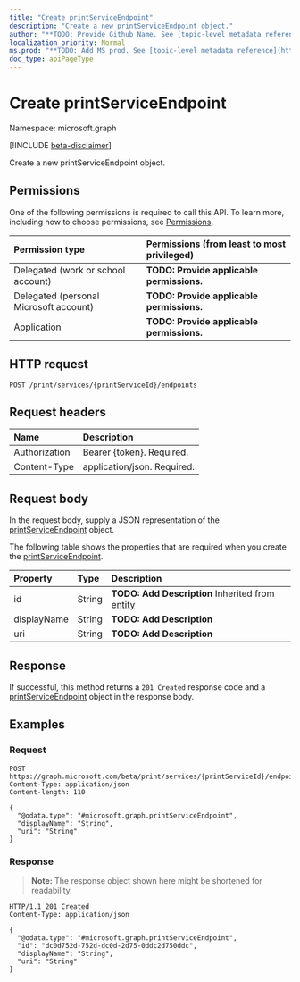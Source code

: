 ```yaml
---
title: "Create printServiceEndpoint"
description: "Create a new printServiceEndpoint object."
author: "**TODO: Provide Github Name. See [topic-level metadata reference](https://msgo.azurewebsites.net/add/document/guidelines/metadata.html#topic-level-metadata)**"
localization_priority: Normal
ms.prod: "**TODO: Add MS prod. See [topic-level metadata reference](https://msgo.azurewebsites.net/add/document/guidelines/metadata.html#topic-level-metadata)**"
doc_type: apiPageType
---
```


# Create printServiceEndpoint
Namespace: microsoft.graph

[!INCLUDE [beta-disclaimer](../../includes/beta-disclaimer.md)]

Create a new printServiceEndpoint object.

## Permissions
One of the following permissions is required to call this API. To learn more, including how to choose permissions, see [Permissions](/graph/permissions-reference).

|Permission type|Permissions (from least to most privileged)|
|:---|:---|
|Delegated (work or school account)|**TODO: Provide applicable permissions.**|
|Delegated (personal Microsoft account)|**TODO: Provide applicable permissions.**|
|Application|**TODO: Provide applicable permissions.**|

## HTTP request

<!-- {
  "blockType": "ignored"
}
-->
``` http
POST /print/services/{printServiceId}/endpoints
```

## Request headers
|Name|Description|
|:---|:---|
|Authorization|Bearer {token}. Required.|
|Content-Type|application/json. Required.|

## Request body
In the request body, supply a JSON representation of the [printServiceEndpoint](../resources/printserviceendpoint.md) object.

The following table shows the properties that are required when you create the [printServiceEndpoint](../resources/printserviceendpoint.md).

|Property|Type|Description|
|:---|:---|:---|
|id|String|**TODO: Add Description** Inherited from [entity](../resources/entity.md)|
|displayName|String|**TODO: Add Description**|
|uri|String|**TODO: Add Description**|



## Response

If successful, this method returns a `201 Created` response code and a [printServiceEndpoint](../resources/printserviceendpoint.md) object in the response body.

## Examples

### Request
<!-- {
  "blockType": "request",
  "name": "create_printserviceendpoint_from_"
}
-->
``` http
POST https://graph.microsoft.com/beta/print/services/{printServiceId}/endpoints
Content-Type: application/json
Content-length: 110

{
  "@odata.type": "#microsoft.graph.printServiceEndpoint",
  "displayName": "String",
  "uri": "String"
}
```


### Response
>**Note:** The response object shown here might be shortened for readability.
<!-- {
  "blockType": "response",
  "truncated": true,
  "@odata.type": "microsoft.graph.printServiceEndpoint"
}
-->
``` http
HTTP/1.1 201 Created
Content-Type: application/json

{
  "@odata.type": "#microsoft.graph.printServiceEndpoint",
  "id": "dc0d752d-752d-dc0d-2d75-0ddc2d750ddc",
  "displayName": "String",
  "uri": "String"
}
```

